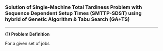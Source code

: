 ### Solution of Single-Machine Total Tardiness Problem with Sequence Dependent Setup Times (SMTTP-SDST) using hybrid of Genetic Algorithm & Tabu Search (GA+TS)
---

__(1) Problem Definition__

For a given set of jobs  
